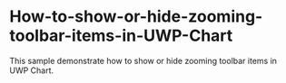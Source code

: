# How-to-show-or-hide-zooming-toolbar-items-in-UWP-Chart
This sample demonstrate how to show or hide zooming toolbar items in UWP Chart.
